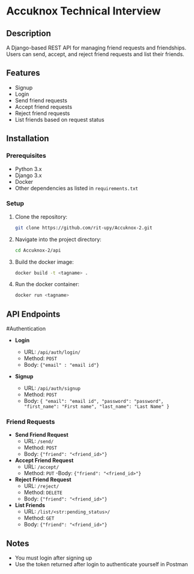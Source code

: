 # Accuknox Technical Interview

## Description

A Django-based REST API for managing friend requests and friendships. Users can send, accept, and reject friend requests and list their friends.

## Features

- Signup
- Login
- Send friend requests
- Accept friend requests
- Reject friend requests
- List friends based on request status

## Installation

### Prerequisites

- Python 3.x
- Django 3.x
- Docker
- Other dependencies as listed in `requirements.txt`

### Setup

1. Clone the repository:
   ```bash
   git clone https://github.com/rit-upy/Accuknox-2.git
   ```
2. Navigate into the project directory:
   ```bash
   cd Accuknox-2/api
   ```
3. Build the docker image:
   ```bash
   docker build -t <tagname> .
   ```
4. Run the docker container:
   ```bash
   docker run <tagname>
   ```

## API Endpoints

#Authentication

- **Login**

  - URL: `/api/auth/login/`
  - Method: `POST`
  - Body: `{"email" : "email id"}`

- **Signup**
  - URL: `/api/auth/signup`
  - Method: `POST`
  - Body: `{
"email": "email id",
"password": "password",
"first_name": "First name",
"last_name": "Last Name"
}`

### Friend Requests

- **Send Friend Request**
  - URL: `/send/`
  - Method: `POST`
  - Body: `{"friend": "<friend_id>"}`
- **Accept Friend Request**
  - URL: `/accept/`
  - Method: `PUT`
    -Body: `{"friend": "<friend_id>"}`
- **Reject Friend Request**
  - URL: `/reject/`
  - Method: `DELETE`
  - Body: `{"friend": "<friend_id>"}`
- **List Friends**
  - URL: `/list/<str:pending_status>/`
  - Method: `GET`
  - Body: `{"friend": "<friend_id>"}`

## Notes

- You must login after signing up
- Use the token returned after login to authenticate yourself in Postman
